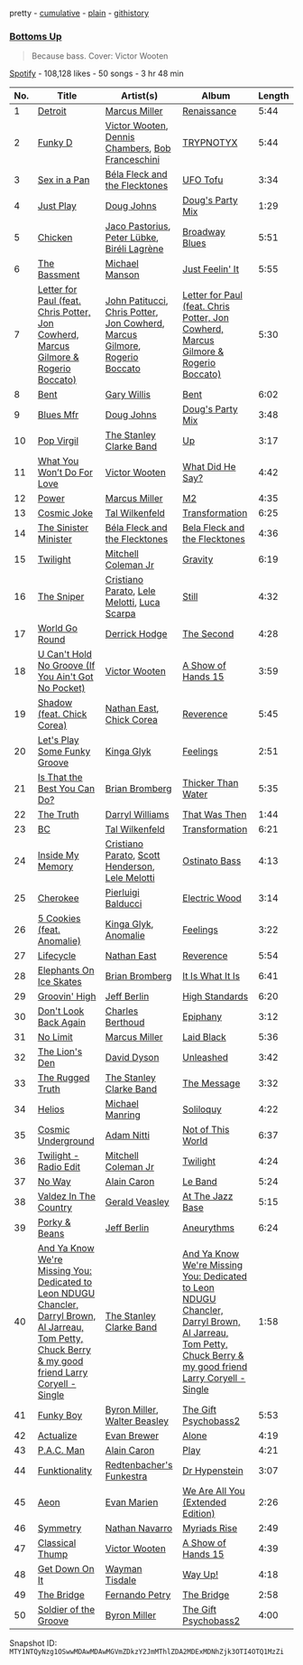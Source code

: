pretty - [cumulative](/playlists/cumulative/37i9dQZF1DX0N8QTiMHLoT.md) - [plain](/playlists/plain/37i9dQZF1DX0N8QTiMHLoT) - [githistory](https://github.githistory.xyz/mackorone/spotify-playlist-archive/blob/main/playlists/plain/37i9dQZF1DX0N8QTiMHLoT)

### [Bottoms Up](https://open.spotify.com/playlist/37i9dQZF1DX0N8QTiMHLoT)

> Because bass\. Cover: Victor Wooten

[Spotify](https://open.spotify.com/user/spotify) - 108,128 likes - 50 songs - 3 hr 48 min

| No. | Title | Artist(s) | Album | Length |
|---|---|---|---|---|
| 1 | [Detroit](https://open.spotify.com/track/6hp0D02uXVXvmaDSLhFjAa) | [Marcus Miller](https://open.spotify.com/artist/6fmq5mv6HnduZdlTOEYBC9) | [Renaissance](https://open.spotify.com/album/219wS6ARwdrMOCFWLpo79s) | 5:44 |
| 2 | [Funky D](https://open.spotify.com/track/5UPd95cVd4mIh8psFTniGL) | [Victor Wooten](https://open.spotify.com/artist/2STVYmc2T02GlvvWZl7umj), [Dennis Chambers](https://open.spotify.com/artist/5tdGXBxRVers4lWxUqRMzn), [Bob Franceschini](https://open.spotify.com/artist/60wazyFfOCbXXrJCC0I3O4) | [TRYPNOTYX](https://open.spotify.com/album/5YiTpi7O0xx1yXTNXCTHFb) | 5:44 |
| 3 | [Sex in a Pan](https://open.spotify.com/track/5HIpvnJea0u6rsdrfWCv3w) | [Béla Fleck and the Flecktones](https://open.spotify.com/artist/5Zmur9D9gpr6tXyDrpnbOe) | [UFO Tofu](https://open.spotify.com/album/5ORewDyq7lUTyzoDali0SO) | 3:34 |
| 4 | [Just Play](https://open.spotify.com/track/4rYhksNrzm7mjsP0IqAvAw) | [Doug Johns](https://open.spotify.com/artist/3kl3akpVRNZiwNn3L9Hllk) | [Doug's Party Mix](https://open.spotify.com/album/525qzct3ZHrfnWMsGyJmT3) | 1:29 |
| 5 | [Chicken](https://open.spotify.com/track/4IDdUssauEYJ9kTit6tOU6) | [Jaco Pastorius](https://open.spotify.com/artist/3U3C9o6UTYNdEsDckpRyvX), [Peter Lübke](https://open.spotify.com/artist/0YktrlH17JaZBzywJCcNma), [Biréli Lagrène](https://open.spotify.com/artist/0G3ug1mpFw0I50kvAIxNhS) | [Broadway Blues](https://open.spotify.com/album/7sZtHAjAPbZmch3HLiA3g7) | 5:51 |
| 6 | [The Bassment](https://open.spotify.com/track/7FzR482cXPSleaXixFRNdu) | [Michael Manson](https://open.spotify.com/artist/6Eun8Hnz1EAIrVoWvGVF5v) | [Just Feelin' It](https://open.spotify.com/album/0h9t713CAy7J1nz3oQeB9y) | 5:55 |
| 7 | [Letter for Paul \(feat\. Chris Potter, Jon Cowherd, Marcus Gilmore & Rogerio Boccato\)](https://open.spotify.com/track/3stEH9HPia2bpfoZ6LhOaR) | [John Patitucci](https://open.spotify.com/artist/4KmKbbEq6PMnW2TdkrbBIH), [Chris Potter](https://open.spotify.com/artist/4hdVPbHhsWAn2XTXVRJoxB), [Jon Cowherd](https://open.spotify.com/artist/1CfUXWkyKLaI4IyJ6ul9NE), [Marcus Gilmore](https://open.spotify.com/artist/1caVPl46Ta6C8DYns5AAuo), [Rogerio Boccato](https://open.spotify.com/artist/4o7gEQWwzhUvcepiz3klAe) | [Letter for Paul \(feat\. Chris Potter, Jon Cowherd, Marcus Gilmore & Rogerio Boccato\)](https://open.spotify.com/album/4oz7MSG5MJrIlxDLW7fF75) | 5:30 |
| 8 | [Bent](https://open.spotify.com/track/2wuL3O4CTUPjveRCEXnlfE) | [Gary Willis](https://open.spotify.com/artist/3w2fcE7mWqTmgRkNKn6gKJ) | [Bent](https://open.spotify.com/album/3sojlfyt5Ej9rI8Yi3QliK) | 6:02 |
| 9 | [Blues Mfr](https://open.spotify.com/track/5fJcaPOiPKBxpTKRaTPC5W) | [Doug Johns](https://open.spotify.com/artist/3kl3akpVRNZiwNn3L9Hllk) | [Doug's Party Mix](https://open.spotify.com/album/525qzct3ZHrfnWMsGyJmT3) | 3:48 |
| 10 | [Pop Virgil](https://open.spotify.com/track/1rryMCRc1FhuUeKRHQnvSO) | [The Stanley Clarke Band](https://open.spotify.com/artist/6M9ohMNccb79LCYSCfzdOH) | [Up](https://open.spotify.com/album/30YCt5MD1H4uGULaP3ZsFB) | 3:17 |
| 11 | [What You Won’t Do For Love](https://open.spotify.com/track/4va2GsDHBZIEmop8BzIS6B) | [Victor Wooten](https://open.spotify.com/artist/2STVYmc2T02GlvvWZl7umj) | [What Did He Say?](https://open.spotify.com/album/15A21H8cjqxKZmjzIswRyL) | 4:42 |
| 12 | [Power](https://open.spotify.com/track/2wd1sOeNdzBeRGsL6mPogQ) | [Marcus Miller](https://open.spotify.com/artist/6fmq5mv6HnduZdlTOEYBC9) | [M2](https://open.spotify.com/album/1xyfptnTlG1u1fzVxYJm6d) | 4:35 |
| 13 | [Cosmic Joke](https://open.spotify.com/track/0BYFyT7cyrW02iepYptA2L) | [Tal Wilkenfeld](https://open.spotify.com/artist/3XzPQsdtlMMHxKERG8a1Bu) | [Transformation](https://open.spotify.com/album/07f02dGYUGK8zYZx9m1qcS) | 6:25 |
| 14 | [The Sinister Minister](https://open.spotify.com/track/2jWuNKBlgkfb3M0WDKexY8) | [Béla Fleck and the Flecktones](https://open.spotify.com/artist/5Zmur9D9gpr6tXyDrpnbOe) | [Bela Fleck and the Flecktones](https://open.spotify.com/album/58VJzBF0hLb6ylVHdn1XB0) | 4:36 |
| 15 | [Twilight](https://open.spotify.com/track/787KLXWqvJHkkhuGFpjnLJ) | [Mitchell Coleman Jr](https://open.spotify.com/artist/0LDxl2T9yhlXFXVq4DAS6b) | [Gravity](https://open.spotify.com/album/29PcoWZGpDHbdLpXGB3DMG) | 6:19 |
| 16 | [The Sniper](https://open.spotify.com/track/1v4zBLp1XPct1p0UBnabMK) | [Cristiano Parato](https://open.spotify.com/artist/0snU3Xa97Sq9l2RLuCdWIP), [Lele Melotti](https://open.spotify.com/artist/2LVUVfQksPpfSEcCvU8WaR), [Luca Scarpa](https://open.spotify.com/artist/4Q0nFR5UtI8s7hInvCdYRG) | [Still](https://open.spotify.com/album/2xGGVCtLjPF0C4JBhDFdVU) | 4:32 |
| 17 | [World Go Round](https://open.spotify.com/track/2JA7xuOgISHwyRFNVQKKFs) | [Derrick Hodge](https://open.spotify.com/artist/1jvBVqm4g5Jk8tEmKoYoes) | [The Second](https://open.spotify.com/album/70NkOwCX9ZudoecixbtENx) | 4:28 |
| 18 | [U Can't Hold No Groove \(If You Ain't Got No Pocket\)](https://open.spotify.com/track/2Yrvgx1OgSlTlEcaR8izUh) | [Victor Wooten](https://open.spotify.com/artist/2STVYmc2T02GlvvWZl7umj) | [A Show of Hands 15](https://open.spotify.com/album/3TUlnfqz2PyHIzKdAjPwz2) | 3:59 |
| 19 | [Shadow \(feat\. Chick Corea\)](https://open.spotify.com/track/39x0LosnX3CnytF1fELFB9) | [Nathan East](https://open.spotify.com/artist/5XTyy46AbpxIhvs38nQekJ), [Chick Corea](https://open.spotify.com/artist/5olDKSsFhhmwh8UCWwKtpq) | [Reverence](https://open.spotify.com/album/3ayk72lcIIR7YSNqmRPK5N) | 5:45 |
| 20 | [Let's Play Some Funky Groove](https://open.spotify.com/track/1TPRQvysDFeNWTd65KPnxS) | [Kinga Glyk](https://open.spotify.com/artist/173ko01vSVOZ1opooANOvk) | [Feelings](https://open.spotify.com/album/2EY3Ryehg5MxkFJ59xkgLO) | 2:51 |
| 21 | [Is That the Best You Can Do?](https://open.spotify.com/track/3WQdJiq9896W9Zw7jjIBI7) | [Brian Bromberg](https://open.spotify.com/artist/6iyIbAydXPDNz1yYFl7A9h) | [Thicker Than Water](https://open.spotify.com/album/7GTWVyB9UwiibcbA6Ykpfx) | 5:35 |
| 22 | [The Truth](https://open.spotify.com/track/04TNNN0s6F4soZQhoO4oWG) | [Darryl Williams](https://open.spotify.com/artist/0xt6LQSgPMxR8sdIUUtnQM) | [That Was Then](https://open.spotify.com/album/70LVEF4Ht6K0bybLJskFA7) | 1:44 |
| 23 | [BC](https://open.spotify.com/track/5z9YuyOeX4RPKk0dIAJWle) | [Tal Wilkenfeld](https://open.spotify.com/artist/3XzPQsdtlMMHxKERG8a1Bu) | [Transformation](https://open.spotify.com/album/07f02dGYUGK8zYZx9m1qcS) | 6:21 |
| 24 | [Inside My Memory](https://open.spotify.com/track/3gaGmRxUQ8n2vMC4BmDXSE) | [Cristiano Parato](https://open.spotify.com/artist/0snU3Xa97Sq9l2RLuCdWIP), [Scott Henderson](https://open.spotify.com/artist/7iqVI0BpCxVVHyVyGSfAmn), [Lele Melotti](https://open.spotify.com/artist/2LVUVfQksPpfSEcCvU8WaR) | [Ostinato Bass](https://open.spotify.com/album/5a1EmamjgzVgnoOgL9MMjz) | 4:13 |
| 25 | [Cherokee](https://open.spotify.com/track/7tpRhxTJb9476O9qef8VPq) | [Pierluigi Balducci](https://open.spotify.com/artist/4kdAUsq2UpAqjbenZAeMo1) | [Electric Wood](https://open.spotify.com/album/6BPszTAxgfBXZZco1IOkdu) | 3:14 |
| 26 | [5 Cookies \(feat\. Anomalie\)](https://open.spotify.com/track/4m2JZ8iy71KVNm3UwW46Y8) | [Kinga Glyk](https://open.spotify.com/artist/173ko01vSVOZ1opooANOvk), [Anomalie](https://open.spotify.com/artist/5VlDD7dvbVLLvOXp1e99cn) | [Feelings](https://open.spotify.com/album/2EY3Ryehg5MxkFJ59xkgLO) | 3:22 |
| 27 | [Lifecycle](https://open.spotify.com/track/6UeV69QaXrzISZ5MdeX6Xs) | [Nathan East](https://open.spotify.com/artist/5XTyy46AbpxIhvs38nQekJ) | [Reverence](https://open.spotify.com/album/3ayk72lcIIR7YSNqmRPK5N) | 5:54 |
| 28 | [Elephants On Ice Skates](https://open.spotify.com/track/0K6pSQ1hwpkIi73on3rqJ6) | [Brian Bromberg](https://open.spotify.com/artist/6iyIbAydXPDNz1yYFl7A9h) | [It Is What It Is](https://open.spotify.com/album/2kN0INHqkk9rUUVgYJpbat) | 6:41 |
| 29 | [Groovin' High](https://open.spotify.com/track/3Ct7wdx4Ht0c7ck0OeY5ub) | [Jeff Berlin](https://open.spotify.com/artist/4S6LWQMlfbLPNrXLY7RxI1) | [High Standards](https://open.spotify.com/album/5083omtlVeamn9onZu8vCM) | 6:20 |
| 30 | [Don't Look Back Again](https://open.spotify.com/track/66MsmmOc0dIhqYuhVobax7) | [Charles Berthoud](https://open.spotify.com/artist/2ja5lXz6NdhSjtDlbYIE91) | [Epiphany](https://open.spotify.com/album/5uGgz6J40Kwm77V8Lyl827) | 3:12 |
| 31 | [No Limit](https://open.spotify.com/track/2hHAjvHx7gZL3zSPHYMEwn) | [Marcus Miller](https://open.spotify.com/artist/6fmq5mv6HnduZdlTOEYBC9) | [Laid Black](https://open.spotify.com/album/3REq2IkHZ1fo8BNWnfGGNc) | 5:36 |
| 32 | [The Lion's Den](https://open.spotify.com/track/68tguTFRYXtSPxn6GJUfi2) | [David Dyson](https://open.spotify.com/artist/4vgc23qLWXuDFK10Ogo3uq) | [Unleashed](https://open.spotify.com/album/1FBSfdULcA0qTo7EgwdeHA) | 3:42 |
| 33 | [The Rugged Truth](https://open.spotify.com/track/5tbu6qMdDcnfTSTy7tLeuB) | [The Stanley Clarke Band](https://open.spotify.com/artist/6M9ohMNccb79LCYSCfzdOH) | [The Message](https://open.spotify.com/album/6DtroRg76chWowQn2hXF4x) | 3:32 |
| 34 | [Helios](https://open.spotify.com/track/21SSZPV09UAaOJ97r1TfC6) | [Michael Manring](https://open.spotify.com/artist/3azoOASbeeRYOHv3ekSMRR) | [Soliloquy](https://open.spotify.com/album/1xetZMHqk2AOXrxtW5rD9j) | 4:22 |
| 35 | [Cosmic Underground](https://open.spotify.com/track/35vrAaOvThXxvHwpbwrmng) | [Adam Nitti](https://open.spotify.com/artist/5yecObE3qSrDT0Tz6JBQxR) | [Not of This World](https://open.spotify.com/album/4C87JqBspjnIVCAFqq5JoY) | 6:37 |
| 36 | [Twilight \- Radio Edit](https://open.spotify.com/track/5cKoSv9uuKyRYb1rWa665T) | [Mitchell Coleman Jr](https://open.spotify.com/artist/0LDxl2T9yhlXFXVq4DAS6b) | [Twilight](https://open.spotify.com/album/5o1AgueoytBvJOnvd62Gi3) | 4:24 |
| 37 | [No Way](https://open.spotify.com/track/21insAWTe5rKqvBWkTfvkO) | [Alain Caron](https://open.spotify.com/artist/1jonOyRkfkvgd1MUyZtPgj) | [Le Band](https://open.spotify.com/album/0CMnXccmvvCB5YVYNeyJsQ) | 5:24 |
| 38 | [Valdez In The Country](https://open.spotify.com/track/71Rf5dOGsVfBGPuWgWYA0V) | [Gerald Veasley](https://open.spotify.com/artist/3YCLJVZoYJ2sgtAaNt9HPE) | [At The Jazz Base](https://open.spotify.com/album/1pPAok1LQpSnl6IDYdugSU) | 5:15 |
| 39 | [Porky & Beans](https://open.spotify.com/track/6LcZLOWOzQGFQzRDtqefSq) | [Jeff Berlin](https://open.spotify.com/artist/4S6LWQMlfbLPNrXLY7RxI1) | [Aneurythms](https://open.spotify.com/album/6u8f8EVidJ6TJ3lRIZ4dMR) | 6:24 |
| 40 | [And Ya Know We're Missing You: Dedicated to Leon NDUGU Chancler, Darryl Brown, Al Jarreau, Tom Petty, Chuck Berry & my good friend Larry Coryell \- Single](https://open.spotify.com/track/6bGXVgsRSvvDgqcvUDaU38) | [The Stanley Clarke Band](https://open.spotify.com/artist/6M9ohMNccb79LCYSCfzdOH) | [And Ya Know We're Missing You: Dedicated to Leon NDUGU Chancler, Darryl Brown, Al Jarreau, Tom Petty, Chuck Berry & my good friend Larry Coryell \- Single](https://open.spotify.com/album/1E74Y3e049mMajFWZmDunu) | 1:58 |
| 41 | [Funky Boy](https://open.spotify.com/track/4kVQoPK2CdsWYhlLhIl9oi) | [Byron Miller](https://open.spotify.com/artist/7xIWaSpdL5oIEZw5QCZ84Y), [Walter Beasley](https://open.spotify.com/artist/6tBzJqpqRAPyJFR4Rq0yBP) | [The Gift Psychobass2](https://open.spotify.com/album/6uCTfpl8HRgQHkhQlcDOjf) | 5:53 |
| 42 | [Actualize](https://open.spotify.com/track/4V8MJ9W3DfxSWDTpmDXHD5) | [Evan Brewer](https://open.spotify.com/artist/5tYE3ViKxF5APISuBhET9y) | [Alone](https://open.spotify.com/album/3EOqo3Cdf0MnqWpDXtnpUH) | 4:19 |
| 43 | [P.A.C\. Man](https://open.spotify.com/track/3zvq4tHlCZCNor1HpUtKnU) | [Alain Caron](https://open.spotify.com/artist/1jonOyRkfkvgd1MUyZtPgj) | [Play](https://open.spotify.com/album/1ghnYOpMZeus1gJCSGdQl3) | 4:21 |
| 44 | [Funktionality](https://open.spotify.com/track/2CCzZYCwAJ8l147yQRNMC6) | [Redtenbacher's Funkestra](https://open.spotify.com/artist/1oYScdotTIXO74h10l8ISA) | [Dr Hypenstein](https://open.spotify.com/album/1YVisujm1TssXD7TZCTT0P) | 3:07 |
| 45 | [Aeon](https://open.spotify.com/track/7437o7VmWq62ibaGLLu4bb) | [Evan Marien](https://open.spotify.com/artist/7j3WzD4hWEZ0CL4dDH9d6H) | [We Are All You \(Extended Edition\)](https://open.spotify.com/album/71E0HQ4rIZfwmA07vxqVUr) | 2:26 |
| 46 | [Symmetry](https://open.spotify.com/track/1BC1Zv4tJ0FUcc7dSYgPIs) | [Nathan Navarro](https://open.spotify.com/artist/3QvzE5pxVPhkCBGrUdefmQ) | [Myriads Rise](https://open.spotify.com/album/2xnkw4h4ttVNm2JSRNfe7X) | 2:49 |
| 47 | [Classical Thump](https://open.spotify.com/track/3l3lCbzWLXi9FS4tQ3HSzZ) | [Victor Wooten](https://open.spotify.com/artist/2STVYmc2T02GlvvWZl7umj) | [A Show of Hands 15](https://open.spotify.com/album/3TUlnfqz2PyHIzKdAjPwz2) | 4:39 |
| 48 | [Get Down On It](https://open.spotify.com/track/41BisXehQCshqh06t1is99) | [Wayman Tisdale](https://open.spotify.com/artist/3h25qUbua6H0dcBJgDPg5c) | [Way Up!](https://open.spotify.com/album/5vapjGGzuB67f9Ye1TBsHm) | 4:18 |
| 49 | [The Bridge](https://open.spotify.com/track/4MeTCgjEEXhmcl04NHQY8L) | [Fernando Petry](https://open.spotify.com/artist/4caKiGVGFoxstzqzZixP0G) | [The Bridge](https://open.spotify.com/album/4HwqcDTXtZSK9GzyKvihdI) | 2:58 |
| 50 | [Soldier of the Groove](https://open.spotify.com/track/71I9xt9tXZ5BM5S1j9WZ2b) | [Byron Miller](https://open.spotify.com/artist/7xIWaSpdL5oIEZw5QCZ84Y) | [The Gift Psychobass2](https://open.spotify.com/album/6uCTfpl8HRgQHkhQlcDOjf) | 4:00 |

Snapshot ID: `MTY1NTQyNzg1OSwwMDAwMDAwMGVmZDkzY2JmMThlZDA2MDExMDNhZjk3OTI4OTQ1MzZi`
